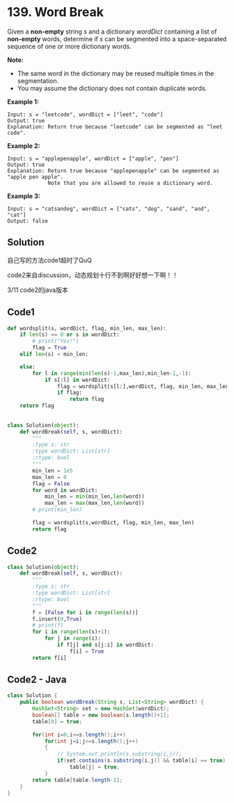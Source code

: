# 139. Word Break

Given a **non-empty** string *s* and a dictionary *wordDict* containing a list of **non-empty** words, determine if *s* can be segmented into a space-separated sequence of one or more dictionary words.

**Note:**

- The same word in the dictionary may be reused multiple times in the segmentation.
- You may assume the dictionary does not contain duplicate words.

**Example 1:**

```
Input: s = "leetcode", wordDict = ["leet", "code"]
Output: true
Explanation: Return true because "leetcode" can be segmented as "leet code".
```

**Example 2:**

```
Input: s = "applepenapple", wordDict = ["apple", "pen"]
Output: true
Explanation: Return true because "applepenapple" can be segmented as "apple pen apple".
             Note that you are allowed to reuse a dictionary word.
```

**Example 3:**

```
Input: s = "catsandog", wordDict = ["cats", "dog", "sand", "and", "cat"]
Output: false
```



## Solution

自己写的方法code1超时了QuQ

code2来自discussion，动态规划十行不到啊好好想一下啊！！

3/11 code2的java版本

## Code1

```python
def wordsplit(s, wordDict, flag, min_len, max_len):
    if len(s) == 0 or s in wordDict:
        # print("Yes!")
        flag = True
    elif len(s) < min_len:

    else:
        for l in range(min(len(s)-1,max_len),min_len-1,-1):
            if s[:l] in wordDict:
                flag = wordsplit(s[l:],wordDict, flag, min_len, max_len)
                if flag:
                    return flag
    return flag
    
    
class Solution(object):
    def wordBreak(self, s, wordDict):
        """
        :type s: str
        :type wordDict: List[str]
        :rtype: bool
        """
        min_len = 1e5
        max_len = 0
        flag = False
        for word in wordDict:
            min_len = min(min_len,len(word))
            max_len = max(max_len,len(word))
        # print(min_len)
        
        flag = wordsplit(s,wordDict, flag, min_len, max_len)
        return flag
```



## Code2

```python
class Solution(object):
    def wordBreak(self, s, wordDict):
        """
        :type s: str
        :type wordDict: List[str]
        :rtype: bool
        """
        f = [False for i in range(len(s))]
        f.insert(0,True)
        # print(f)
        for i in range(len(s)+1):
            for j in range(i):
                if f[j] and s[j:i] in wordDict:
                    f[i] = True
        return f[i]
```



## Code2 - Java

```java
class Solution {
    public boolean wordBreak(String s, List<String> wordDict) {
        HashSet<String> set = new HashSet(wordDict);
        boolean[] table = new boolean[s.length()+1];
        table[0] = true;
        
        for(int i=0;i<=s.length();i++)
            for(int j=i;j<=s.length();j++)
            {
                // System.out.println(s.substring(i,j));
                if(set.contains(s.substring(i,j)) && table[i] == true)
                    table[j] = true;
            }
        return table[table.length-1];
    }
}
```

